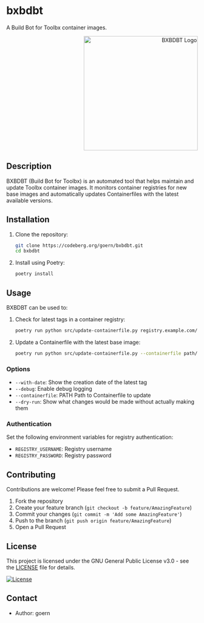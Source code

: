 # bxbdbt

A Build Bot for Toolbx container images.

<p align="right">
    <img src="https://codeberg.org/goern/bxbdbt/media/branch/main/images/bxbdbt-logo.png" alt="BXBDBT Logo" width="300" height="300">
</p>

## Description

BXBDBT (Build Bot for Toolbx) is an automated tool that helps maintain and update Toolbx container images. It monitors container registries for new base images and automatically updates Containerfiles with the latest available versions.

## Installation

1. Clone the repository:

   ```bash
   git clone https://codeberg.org/goern/bxbdbt.git
   cd bxbdbt
   ```

2. Install using Poetry:

   ```bash
   poetry install
   ```

## Usage

BXBDBT can be used to:

1. Check for latest tags in a container registry:

   ```bash
   poetry run python src/update-containerfile.py registry.example.com/namespace/repository
   ```

2. Update a Containerfile with the latest base image:

   ```bash
   poetry run python src/update-containerfile.py --containerfile path/to/Containerfile
   ```

### Options

- `--with-date`: Show the creation date of the latest tag
- `--debug`: Enable debug logging
- `--containerfile`: PATH  Path to Containerfile to update
- `--dry-run`: Show what changes would be made without actually making them

### Authentication

Set the following environment variables for registry authentication:

- `REGISTRY_USERNAME`: Registry username
- `REGISTRY_PASSWORD`: Registry password

## Contributing

Contributions are welcome! Please feel free to submit a Pull Request.

1. Fork the repository
2. Create your feature branch (`git checkout -b feature/AmazingFeature`)
3. Commit your changes (`git commit -m 'Add some AmazingFeature'`)
4. Push to the branch (`git push origin feature/AmazingFeature`)
5. Open a Pull Request

## License

This project is licensed under the GNU General Public License v3.0 - see the [LICENSE](LICENSE) file for details.

[![License](https://img.shields.io/badge/License-GPLv3-blue.svg)](https://www.gnu.org/licenses/gpl-3.0)

## Contact

- Author: goern
